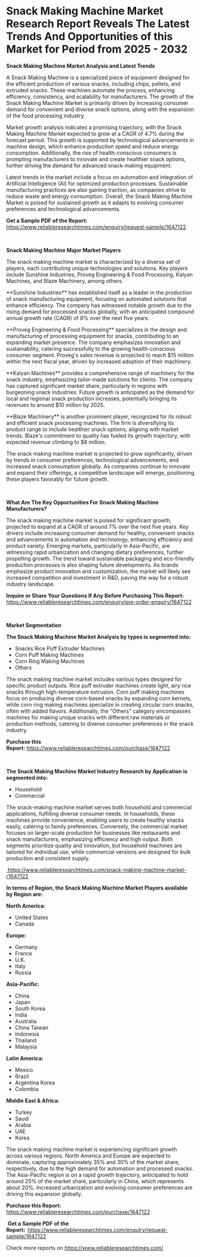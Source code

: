 <p><h1>Snack Making Machine Market Research Report Reveals The Latest Trends And Opportunities of this Market for Period from 2025 - 2032</h1></p><p><strong>Snack Making Machine Market Analysis and Latest Trends</strong></p>
<p><p>A Snack Making Machine is a specialized piece of equipment designed for the efficient production of various snacks, including chips, pellets, and extruded snacks. These machines automate the process, enhancing efficiency, consistency, and scalability for manufacturers. The growth of the Snack Making Machine Market is primarily driven by increasing consumer demand for convenient and diverse snack options, along with the expansion of the food processing industry.</p><p>Market growth analysis indicates a promising trajectory, with the Snack Making Machine Market expected to grow at a CAGR of 4.7% during the forecast period. This growth is supported by technological advancements in machine design, which enhance production speed and reduce energy consumption. Additionally, the rise of health-conscious consumers is prompting manufacturers to innovate and create healthier snack options, further driving the demand for advanced snack-making equipment.</p><p>Latest trends in the market include a focus on automation and integration of Artificial Intelligence (AI) for optimized production processes. Sustainable manufacturing practices are also gaining traction, as companies strive to reduce waste and energy consumption. Overall, the Snack Making Machine Market is poised for sustained growth as it adapts to evolving consumer preferences and technological advancements.</p></p>
<p><strong>Get a Sample PDF of the Report:&nbsp;</strong> <a href="https://www.reliableresearchtimes.com/enquiry/request-sample/1647122?utm_campaign=2116&utm_medium=2&utm_source=Github&utm_content=ia&utm_term=21022025&utm_id=snack-making-machine">https://www.reliableresearchtimes.com/enquiry/request-sample/1647122</a></p>
<p>&nbsp;</p>
<p><strong>Snack Making Machine Major Market Players</strong></p>
<p><p>The snack making machine market is characterized by a diverse set of players, each contributing unique technologies and solutions. Key players include Sunshine Industries, Proveg Engineering & Food Processing, Kalyan Machines, and Blaze Machinery, among others.</p><p>**Sunshine Industries** has established itself as a leader in the production of snack manufacturing equipment, focusing on automated solutions that enhance efficiency. The company has witnessed notable growth due to the rising demand for processed snacks globally, with an anticipated compound annual growth rate (CAGR) of 8% over the next five years.</p><p>**Proveg Engineering & Food Processing** specializes in the design and manufacturing of processing equipment for snacks, contributing to an expanding market presence. The company emphasizes innovation and sustainability, catering successfully to the growing health-conscious consumer segment. Proveg's sales revenue is projected to reach $15 million within the next fiscal year, driven by increased adoption of their machinery.</p><p>**Kalyan Machines** provides a comprehensive range of machinery for the snack industry, emphasizing tailor-made solutions for clients. The company has captured significant market share, particularly in regions with burgeoning snack industries. Future growth is anticipated as the demand for local and regional snack production increases, potentially bringing its revenues to around $10 million by 2025.</p><p>**Blaze Machinery** is another prominent player, recognized for its robust and efficient snack processing machines. The firm is diversifying its product range to include healthier snack options, aligning with market trends. Blaze's commitment to quality has fueled its growth trajectory, with expected revenue climbing to $8 million.</p><p>The snack making machine market is projected to grow significantly, driven by trends in consumer preferences, technological advancements, and increased snack consumption globally. As companies continue to innovate and expand their offerings, a competitive landscape will emerge, positioning these players favorably for future growth.</p></p>
<p>&nbsp;</p>
<p><strong>What Are The Key Opportunities For Snack Making Machine Manufacturers?</strong></p>
<p><p>The snack making machine market is poised for significant growth, projected to expand at a CAGR of around 7% over the next five years. Key drivers include increasing consumer demand for healthy, convenient snacks and advancements in automation and technology, enhancing efficiency and product variety. Emerging markets, particularly in Asia-Pacific, are witnessing rapid urbanization and changing dietary preferences, further propelling growth. The trend toward sustainable packaging and eco-friendly production processes is also shaping future developments. As brands emphasize product innovation and customization, the market will likely see increased competition and investment in R&D, paving the way for a robust industry landscape.</p></p>
<p><strong>Inquire or Share Your Questions If Any Before Purchasing This Report:</strong> <a href="https://www.reliableresearchtimes.com/enquiry/pre-order-enquiry/1647122?utm_campaign=2116&utm_medium=2&utm_source=Github&utm_content=ia&utm_term=21022025&utm_id=snack-making-machine">https://www.reliableresearchtimes.com/enquiry/pre-order-enquiry/1647122</a></p>
<p>&nbsp;</p>
<p><strong>Market Segmentation</strong></p>
<p><strong>The Snack Making Machine Market Analysis by types is segmented into:</strong></p>
<p><ul><li>Snacks Rice Puff Extruder Machines</li><li>Corn Puff Making Machines</li><li>Corn Ring Making Machines</li><li>Others</li></ul></p>
<p><p>The snack making machine market includes various types designed for specific product outputs. Rice puff extruder machines create light, airy rice snacks through high-temperature extrusion. Corn puff making machines focus on producing diverse corn-based snacks by expanding corn kernels, while corn ring making machines specialize in creating circular corn snacks, often with added flavors. Additionally, the "Others" category encompasses machines for making unique snacks with different raw materials or production methods, catering to diverse consumer preferences in the snack industry.</p></p>
<p><strong>Purchase this Report:&nbsp;</strong><a href="https://www.reliableresearchtimes.com/purchase/1647122?utm_campaign=2116&utm_medium=2&utm_source=Github&utm_content=ia&utm_term=21022025&utm_id=snack-making-machine">https://www.reliableresearchtimes.com/purchase/1647122</a></p>
<p>&nbsp;</p>
<p><strong>The Snack Making Machine Market Industry Research by Application is segmented into:</strong></p>
<p><ul><li>Household</li><li>Commercial</li></ul></p>
<p><p>The snack-making machine market serves both household and commercial applications, fulfilling diverse consumer needs. In households, these machines provide convenience, enabling users to create healthy snacks easily, catering to family preferences. Conversely, the commercial market focuses on larger-scale production for businesses like restaurants and snack manufacturers, emphasizing efficiency and high output. Both segments prioritize quality and innovation, but household machines are tailored for individual use, while commercial versions are designed for bulk production and consistent supply.</p></p>
<p><a href="https://www.reliableresearchtimes.com/snack-making-machine-market-r1647122?utm_campaign=2116&utm_medium=2&utm_source=Github&utm_content=ia&utm_term=21022025&utm_id=snack-making-machine">&nbsp;https://www.reliableresearchtimes.com/snack-making-machine-market-r1647122</a></p>
<p><strong>In terms of Region, the Snack Making Machine Market Players available by Region are:</strong></p>
<p>
    <p> <strong> North America: </strong>
        <ul>
            <li>United States</li>
            <li>Canada</li>
        </ul>
        </p> 
    <p> <strong> Europe: </strong>
        <ul>
            <li>Germany</li>
            <li>France</li>
            <li>U.K.</li>
            <li>Italy</li>
            <li>Russia</li>
        </ul>
        </p> 
    <p> <strong> Asia-Pacific: </strong>
        <ul>
            <li>China</li>
            <li>Japan</li>
            <li>South Korea</li>
            <li>India</li>
            <li>Australia</li>
            <li>China Taiwan</li>
            <li>Indonesia</li>
            <li>Thailand</li>
            <li>Malaysia</li>
        </ul>
        </p> 
    <p> <strong> Latin America: </strong>
        <ul>
            <li>Mexico</li>
            <li>Brazil</li>
            <li>Argentina Korea</li>
            <li>Colombia</li>
        </ul>
        </p> 
    <p> <strong> Middle East & Africa: </strong>
        <ul>
            <li>Turkey</li>
            <li>Saudi</li>
            <li>Arabia</li>
            <li>UAE</li>
            <li>Korea</li>
        </ul>
    </p>
    </p>
<p><p>The snack making machine market is experiencing significant growth across various regions. North America and Europe are expected to dominate, capturing approximately 35% and 30% of the market share, respectively, due to the high demand for automation and processed snacks. The Asia-Pacific region is on a rapid growth trajectory, anticipated to hold around 25% of the market share, particularly in China, which represents about 20%. Increased urbanization and evolving consumer preferences are driving this expansion globally.</p></p>
<p><strong>Purchase this Report: </strong><a href="https://www.reliableresearchtimes.com/purchase/1647122?utm_campaign=2116&utm_medium=2&utm_source=Github&utm_content=ia&utm_term=21022025&utm_id=snack-making-machine">https://www.reliableresearchtimes.com/purchase/1647122</a></p>
<p>&nbsp;<strong>Get a Sample PDF of the Report:&nbsp;&nbsp;</strong><a href="https://www.reliableresearchtimes.com/enquiry/request-sample/1647122?utm_campaign=2116&utm_medium=2&utm_source=Github&utm_content=ia&utm_term=21022025&utm_id=snack-making-machine">https://www.reliableresearchtimes.com/enquiry/request-sample/1647122</a></p>
<p><strong></strong></p>
<p>Check more reports on <a href="https://www.reliableresearchtimes.com/?utm_campaign=2116&utm_medium=2&utm_source=Github&utm_content=ia&utm_term=21022025&utm_id=snack-making-machine">https://www.reliableresearchtimes.com/</a></p>